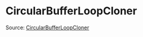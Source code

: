 # CircularBufferLoopCloner

Source: [CircularBufferLoopCloner](../csrc/device_lower/pass/circular_buffer.cpp#L41)
